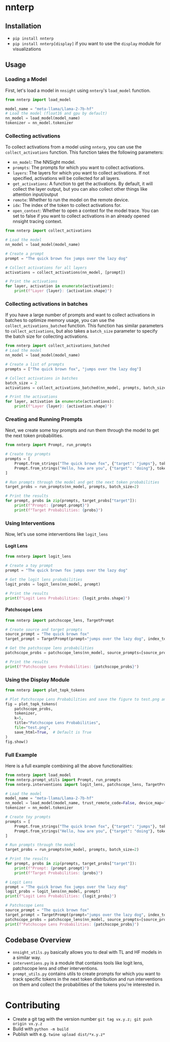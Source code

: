 # nnterp

## Installation
- `pip install nnterp`
- `pip install nnterp[display]` if you want to use the `display` module for visualizations

## Usage
### Loading a Model

First, let's load a model in `nnsight` using `nnterp`'s `load_model` function.

```python
from nnterp import load_model

model_name = "meta-llama/Llama-2-7b-hf"
# Load the model (float16 and gpu by default)
nn_model = load_model(model_name)
tokenizer = nn_model.tokenizer
```

### Collecting activations

To collect activations from a model using `nnterp`, you can use the `collect_activations` function. This function takes the following parameters:

- `nn_model`: The NNSight model.
- `prompts`: The prompts for which you want to collect activations.
- `layers`: The layers for which you want to collect activations. If not specified, activations will be collected for all layers.
- `get_activations`: A function to get the activations. By default, it will collect the layer output, but you can also collect other things like attention input/output
- `remote`: Whether to run the model on the remote device.
- `idx`: The index of the token to collect activations for.
- `open_context`: Whether to open a context for the model trace. You can set to false if you want to collect activations in an already opened nnsight tracing context.

```python
from nnterp import collect_activations

# Load the model
nn_model = load_model(model_name)

# Create a prompt
prompt = "The quick brown fox jumps over the lazy dog"

# Collect activations for all layers
activations = collect_activations(nn_model, [prompt])

# Print the activations
for layer, activation in enumerate(activations):
    print(f"Layer {layer}: {activation.shape}")
```

### Collecting activations in batches

If you have a large number of prompts and want to collect activations in batches to optimize memory usage, you can use the `collect_activations_batched` function. This function has similar parameters to `collect_activations`, but also takes a `batch_size` parameter to specify the batch size for collecting activations.

```python
from nnterp import collect_activations_batched
# Load the model
nn_model = load_model(model_name)

# Create a list of prompts
prompts = ["The quick brown fox", "jumps over the lazy dog"]

# Collect activations in batches
batch_size = 2
activations = collect_activations_batched(nn_model, prompts, batch_size)

# Print the activations
for layer, activation in enumerate(activations):
    print(f"Layer {layer}: {activation.shape}")
```

### Creating and Running Prompts

Next, we create some toy prompts and run them through the model to get the next token probabilities.

```python
from nnterp import Prompt, run_prompts

# Create toy prompts
prompts = [
    Prompt.from_strings("The quick brown fox", {"target": "jumps"}, tokenizer),
    Prompt.from_strings("Hello, how are you", {"target": "doing"}, tokenizer)
]

# Run prompts through the model and get the next token probabilities
target_probs = run_prompts(nn_model, prompts, batch_size=2)

# Print the results
for prompt, probs in zip(prompts, target_probs["target"]):
    print(f"Prompt: {prompt.prompt}")
    print(f"Target Probabilities: {probs}")
```

### Using Interventions

Now, let's use some interventions like `logit_lens`

#### Logit Lens

```python
from nnterp import logit_lens

# Create a toy prompt
prompt = "The quick brown fox jumps over the lazy dog"

# Get the logit lens probabilities
logit_probs = logit_lens(nn_model, prompt)

# Print the results
print(f"Logit Lens Probabilities: {logit_probs.shape}")
```

#### Patchscope Lens

```python
from nnterp import patchscope_lens, TargetPrompt

# Create source and target prompts
source_prompt = "The quick brown fox"
target_prompt = TargetPrompt(prompt="jumps over the lazy dog", index_to_patch=-1)

# Get the patchscope lens probabilities
patchscope_probs = patchscope_lens(nn_model, source_prompts=[source_prompt], target_patch_prompts=[target_prompt])

# Print the results
print(f"Patchscope Lens Probabilities: {patchscope_probs}")
```

### Using the Display Module

```python
from nnterp import plot_topk_tokens

# Plot Patchscope Lens Probabilities and save the figure to test.png and test.html
fig = plot_topk_tokens(
    patchscope_probs,
    tokenizer,
    k=5,
    title="Patchscope Lens Probabilities",
    file="test.png",
    save_html=True,  # Default is True
)
fig.show()
```

### Full Example

Here is a full example combining all the above functionalities:

```python
from nnterp import load_model
from nnterp.prompt_utils import Prompt, run_prompts
from nnterp.interventions import logit_lens, patchscope_lens, TargetPrompt

# Load the model
model_name = "meta-llama/Llama-2-7b-hf"
nn_model = load_model(model_name, trust_remote_code=False, device_map="auto")
tokenizer = nn_model.tokenizer

# Create toy prompts
prompts = [
    Prompt.from_strings("The quick brown fox", {"target": "jumps"}, tokenizer),
    Prompt.from_strings("Hello, how are you", {"target": "doing"}, tokenizer)
]

# Run prompts through the model
target_probs = run_prompts(nn_model, prompts, batch_size=2)

# Print the results
for prompt, probs in zip(prompts, target_probs["target"]):
    print(f"Prompt: {prompt.prompt}")
    print(f"Target Probabilities: {probs}")

# Logit Lens
prompt = "The quick brown fox jumps over the lazy dog"
logit_probs = logit_lens(nn_model, prompt)
print(f"Logit Lens Probabilities: {logit_probs}")

# Patchscope Lens
source_prompt = "The quick brown fox"
target_prompt = TargetPrompt(prompt="jumps over the lazy dog", index_to_patch=-1)
patchscope_probs = patchscope_lens(nn_model, source_prompts=[source_prompt], target_patch_prompts=[target_prompt])
print(f"Patchscope Lens Probabilities: {patchscope_probs}")
```

## Codebase Overview
- `nnsight_utils.py` basically allows you to deal with TL and HF models in a similar way.
- `interventions.py` is a module that contains tools like logit lens, patchscope lens and other interventions.
- `prompt_utils.py` contains utils to create prompts for which you want to track specific tokens in the next token distribution and run interventions on them and collect the probabilities of the tokens you're interested in.

# Contributing
- Create a git tag with the version number `git tag vx.y.z; git push origin vx.y.z`
- Build with `python -m build`
- Publish with e.g. `twine upload dist/*x.y.z*`
